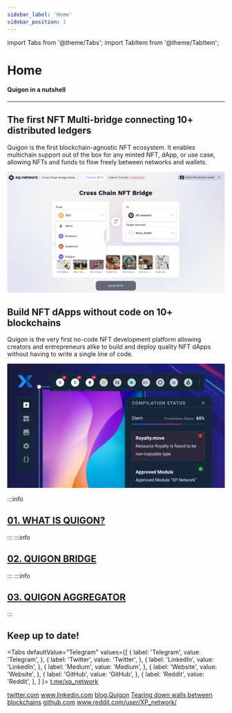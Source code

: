 ```yaml
---
sidebar_label: 'Home'
sidebar_position: 1
---
```


import Tabs from '@theme/Tabs';
import TabItem from '@theme/TabItem';

# Home

#### Quigon in a nutshell

<hr/>

## The first NFT Multi-bridge connecting 10+ distributed ledgers

Quigon is the first blockchain-agnostic NFT ecosystem. It enables multichain support out of the box for any minted NFT, dApp, or use case, allowing NFTs and funds to flow freely between networks and wallets.

![1.Demo-bridge.png](./../static/img/1.Demo-bridge.png)

## Build NFT dApps without code on 10+ blockchains

Quigon is the very first no-code NFT development platform allowing creators and entrepreneurs alike to build and deploy quality NFT dApps without having to write a single line of code.

![Application Editor](./../static/img/2.ApplicationEditor.png)

:::info
## [01. WHAT IS QUIGON?](./Whitepaper3.0/introduction.md)
:::
:::info
## [02. QUIGON BRIDGE](./Whitepaper3.0/quigonbridge.md)
:::
:::info
## [03. QUIGON AGGREGATOR](./Whitepaper3.0/aggregator.md)
:::

## Keep up to date!

<Tabs
  defaultValue="Telegram"
  values={[
    { label: 'Telegram', value: 'Telegram', },
    { label: 'Twitter', value: 'Twitter', },
    { label: 'LinkedIn', value: 'LinkedIn', },
    { label: 'Medium', value: 'Medium', },
    { label: 'Website', value: 'Website', },
    { label: 'GitHub', value: 'GitHub', },
    { label: 'Reddit', value: 'Reddit', },
  ]
}>
<TabItem value="Telegram">
<a href="https://t.me/xp_network">t.me/xp_network</a>
</TabItem>


<TabItem value="Twitter">
<a class="twitter-timeline" href="https://twitter.com/XPNetwork_?ref_src=twsrc%5Etfw">twitter.com</a> <script async src="https://platform.twitter.com/widgets.js" charset="utf-8"></script>
</TabItem>

<TabItem value="LinkedIn">
<a href="https://www.linkedin.com/company/xp-network/">www.linkedin.com</a>
</TabItem>

<TabItem value="Medium">
<a href="https://blog.Quigon/">blog.Quigon</a>
</TabItem>

<TabItem value="Website">
<a href="https://Quigon/">Tearing down walls between blockchains</a>
</TabItem>

<TabItem value="GitHub">
<a href="https://github.com/xp-network">github.com</a>
</TabItem>

<TabItem value="Reddit">
<a href="https://www.reddit.com/user/XP_network/">www.reddit.com/user/XP_network/</a>
</TabItem>

</Tabs>
